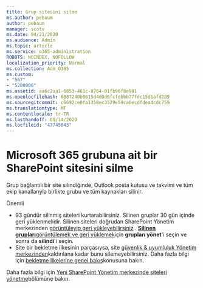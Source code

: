 ```yaml
---
title: Grup sitesini silme
ms.author: pebaum
author: pebaum
manager: scotv
ms.date: 04/21/2020
ms.audience: Admin
ms.topic: article
ms.service: o365-administration
ROBOTS: NOINDEX, NOFOLLOW
localization_priority: Normal
ms.collection: Adm_O365
ms.custom:
- "567"
- "5200006"
ms.assetid: aa6c2aa1-6853-461c-8764-01fb96f8e981
ms.openlocfilehash: 6087240b0615d4d0d6fcfdbbb77fdc15dbafd289
ms.sourcegitcommit: c6692ce0fa1358ec3529e59ca0ecdfdea4cdc759
ms.translationtype: MT
ms.contentlocale: tr-TR
ms.lasthandoff: 09/14/2020
ms.locfileid: "47745843"
---
```

# <a name="delete-a-sharepoint-site-that-belongs-to-a-microsoft-365-group"></a>Microsoft 365 grubuna ait bir SharePoint sitesini silme

Grup bağlantılı bir site silindiğinde, Outlook posta kutusu ve takvimi ve tüm ekip kanallarıyla birlikte grubu ve tüm kaynakları silinir.
  
Önemli

- 93 gündür silinmiş siteleri kurtarabilirsiniz. Silinen gruplar 30 gün içinde geri yüklenmelidir. Silinen siteleri doğrudan SharePoint Yönetim merkezinden [görüntüleyip geri yükleyebilirsiniz](https://admin.microsoft.com/sharepoint?page=recyclebin&modern=true) . [ **Silinen grupları**görüntülemek ve geri yüklemek](https://outlook.office.com/people/group/deleted)için **grupları yönet**'i seçin ve sonra da **silindi**'i seçin.
- Site bir bekletme ilkesinin parçasıysa, site [güvenlik & uyumluluk Yönetim merkezinden](https://protection.office.com/?rfr=AdminCenter#/retention)kaldırılana kadar bunu silemeyebilirsiniz. Daha fazla bilgi için [bekletme Ilkelerine genel bakış](https://docs.microsoft.com/microsoft-365/compliance/retention-policies)konusuna bakın.
  
Daha fazla bilgi için [Yeni SharePoint Yönetim merkezinde siteleri yönetme](https://docs.microsoft.com/sharepoint/manage-sites-in-new-admin-center)bölümüne bakın.
